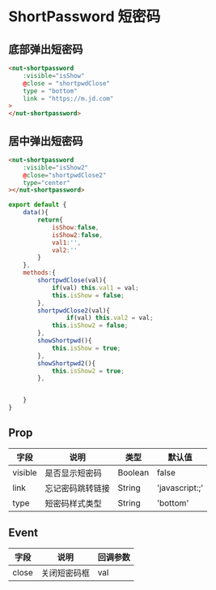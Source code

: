 # ShortPassword 短密码

## 底部弹出短密码
```html
<nut-shortpassword
    :visible="isShow"
    @close = "shortpwdClose"
    type = "bottom"
    link = "https://m.jd.com"
>
</nut-shortpassword>
```

## 居中弹出短密码
```html
<nut-shortpassword 
    :visible="isShow2"
    @close="shortpwdClose2"
    type="center"
></nut-shortpassword>
```

```javascript
export default {
    data(){
        return{
            isShow:false,
            isShow2:false,
            val1:'',
            val2:''
        }
    },
    methods:{
        shortpwdClose(val){
            if(val) this.val1 = val;
            this.isShow = false;
        },
        shortpwdClose2(val){
                if(val) this.val2 = val;
            this.isShow2 = false;
        },
        showShortpwd(){
            this.isShow = true;
        },
        showShortpwd2(){
            this.isShow2 = true;
        },


    }
}

```


## Prop

| 字段 | 说明 | 类型 | 默认值
|----- | ----- | ----- | -----
| visible | 是否显示短密码 | Boolean | false
| link | 忘记密码跳转链接 | String | 'javascript:;'
| type | 短密码样式类型 | String | 'bottom'

## Event

| 字段 | 说明 | 回调参数
|----- | ----- | -----
| close | 关闭短密码框 | val